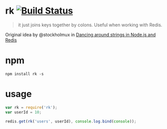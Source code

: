 # rk [![Build Status](https://drone.io/github.com/FGRibreau/rk/status.png)](https://drone.io/github.com/FGRibreau/rk/latest)

> it just joins keys together by colons. Useful when working with Redis.

Original idea by @stockholmux in [Dancing around strings in Node.js and Redis](https://medium.com/@stockholmux/dancing-around-strings-in-node-js-and-redis-2a8f91ebe0bf)


# npm

```shell
npm install rk -s
```

# usage

```javascript
var rk = require('rk');
var userId = 10;

redis.get(rk('users', userId), console.log.bind(console));
```
